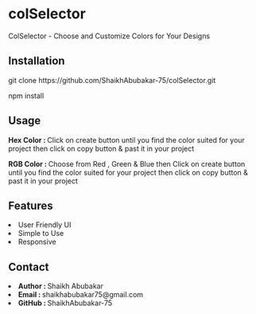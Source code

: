 # colSelector
<p>ColSelector - Choose and Customize Colors for Your Designs</p>

<h2>Installation</h2>
<p>git clone https://github.com/ShaikhAbubakar-75/colSelector.git</p>
<p>npm install</p>

<h2>Usage</h2>
<p><b>Hex Color : </b>Click on create button until you find the color suited for your project then click on copy button & past it in your project</p>
<p><b>RGB Color : </b>Choose from Red , Green & Blue then Click on create button until you find the color suited for your project then click on copy button & past it in your project</p>

<h2>Features</h2>
<li>User Friendly UI</li>
<li>Simple to Use</li>
<li>Responsive</li>

<h2>Contact</h2>
<li><b>Author : </b>Shaikh Abubakar</li>
<li><b>Email : </b><a>shaikhabubakar75@gmail.com</a></li>
<li><b>GitHub : </b>ShaikhAbubakar-75</li>
